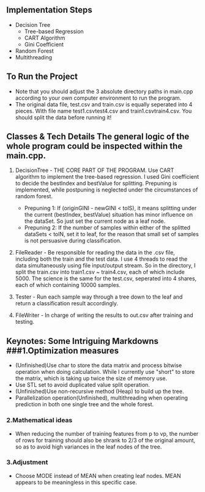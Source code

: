 ## Implementation Steps
* Decision Tree
    * Tree-based Regression
    * CART Algorithm
    * Gini Coefficient
* Random Forest
* Multithreading
## To Run the Project
* Note that you should adjust the 3 absolute directory paths in main.cpp according to your own computer environment to run the program.
* The original data file, test.csv and train.csv is equally seperated into 4 pieces. With file name test1.csvtest4.csv and train1.csvtrain4.csv. You should split the data before running it!

## Classes & Tech Details The general logic of the whole program could be inspected within the main.cpp.
1. DecisionTree - THE CORE PART OF THE PROGRAM. Use CART algorithm to implement the tree-based regression. I used Gini coefficient to decide the bestIndex and bestValue for splitting. Prepuning is implemented, while postpuning is neglected under the circumstances of random forest.
    * Prepuning 1: If (originGINI - newGINI < tolS), it means splitting under the current (bestIndex, bestValue) situation has minor influence on the dataSet. So just set the current node as a leaf node.
    * Prepuning 2: If the number of samples within either of the splitted dataSets < tolN, set it to leaf, for the reason that small set of samples is not persuasive during classification.

2. FileReader - Be responsible for reading the data in the .csv file, including both the train and the test data. I use 4 threads to read the data simultaneously using file input/output stream. So in the directory, I split the train.csv into train1.csv ~ train4.csv, each of which include 5000. The science is the same for the test.csv, seperated into 4 shares, each of which containing 10000 samples.
3. Tester - Run each sample way through a tree down to the leaf and return a classification result accordingly.
4. FileWriter - In charge of writing the results to out.csv after training and testing.
## Keynotes: Some Intriguing Markdowns ###1.Optimization measures
* (Unfinished)Use char to store the data matrix and process bitwise operation when doing calculation. While I currently use "short" to store the matrix, which is taking up twice the size of memory use.
* Use STL set to avoid duplicated value split operation.
* (Unfinished)Use non-recursive method (Heap) to build up the tree.
* Parallelization operation(Unfinished), multithreading when operating prediction in both one single tree and the whole forest.
### 2.Mathematical ideas
* When reducing the number of training features from p to vp, the number of rows for training should also be shrank to 2/3 of the original amount, so as to avoid high variances in the leaf nodes of the tree.
### 3.Adjustment
* Choose MODE instead of MEAN when creating leaf nodes. MEAN appears to be meaningless in this specific case.
